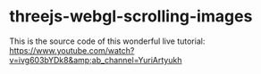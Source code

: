 # threejs-webgl-scrolling-images
This is the source code of this wonderful live tutorial: https://www.youtube.com/watch?v=ivg603bYDk8&amp;ab_channel=YuriArtyukh
